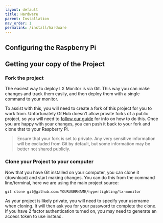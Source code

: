 ```yaml
---
layout: default
title: Hardware
parent: Installation
nav_order: 1
permalink: /install/hardware
---
```


## Configuring the Raspberry Pi


## Getting your copy of the Project

### Fork the project

The easiest way to deploy LX Monitor is via Git. This way you can make changes and track them easily, and then deploy them with a single command to your monitor.

To assist with this, you will need to create a fork of this project for you to work from. Unfortunately GitHub doesn't allow private forks of a public project, so you will need to [follow our guide](PRIVATE-FORK.md) for info on how to do this. Once you are happy with your changes, you can push it back to your fork and clone that to your Raspberry Pi.

> Ensure that your fork is set to private. Any very sensitive information will be excluded from Git by default, but some information may be better not shared publicly.

### Clone your Project to your computer

Now that you have Git installed on your computer, you can clone it (download) and start making changes. You can do this from the command line/terminal, here we are using the main project source:

```
git clone git@github.com:YOURUSERNAME/hyperlighting/lx-monitor
```

As your project is likely private, you will need to specify your username when cloning. It will then ask you for your password to complete the clone. If you have 2 factor authentication turned on, you may need to generate an access token to use instead.
